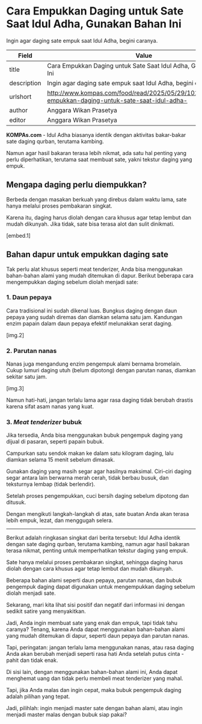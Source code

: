# Cara Empukkan Daging untuk Sate Saat Idul Adha, Gunakan Bahan Ini

Ingin agar daging sate empuk saat Idul Adha, begini caranya.

| Field       | Value                                                       |
|-------------|-------------------------------------------------------------|
| title       | Cara Empukkan Daging untuk Sate Saat Idul Adha, Gunakan Bahan Ini |
| description | Ingin agar daging sate empuk saat Idul Adha, begini caranya. |
| urlshort    | http://www.kompas.com/food/read/2025/05/29/101000475/cara-empukkan-daging-untuk-sate-saat-idul-adha- |
| author      | Anggara Wikan Prasetya |
| editor      | Anggara Wikan Prasetya |

**KOMPAs.com** - Idul Adha biasanya identik dengan aktivitas bakar-bakar sate daging qurban, terutama kambing.

Namun agar hasil bakaran terasa lebih nikmat, ada satu hal penting yang perlu diperhatikan, terutama saat membuat sate, yakni tekstur daging yang empuk.

## Mengapa daging perlu diempukkan?

Berbeda dengan masakan berkuah yang direbus dalam waktu lama, sate hanya melalui proses pembakaran singkat.

Karena itu, daging harus diolah dengan cara khusus agar tetap lembut dan mudah dikunyah. Jika tidak, sate bisa terasa alot dan sulit dinikmati.

\[embed.1\]

## Bahan dapur untuk empukkan daging sate

Tak perlu alat khusus seperti meat tenderizer, Anda bisa menggunakan bahan-bahan alami yang mudah ditemukan di dapur. Berikut beberapa cara mengempukkan daging sebelum diolah menjadi sate:

### 1. Daun pepaya

Cara tradisional ini sudah dikenal luas. Bungkus daging dengan daun pepaya yang sudah diremas dan diamkan selama satu jam. Kandungan enzim papain dalam daun pepaya efektif melunakkan serat daging.

\[img.2\]

### 2. Parutan nanas

Nanas juga mengandung enzim pengempuk alami bernama bromelain. Cukup lumuri daging utuh (belum dipotong) dengan parutan nanas, diamkan sekitar satu jam.

\[img.3\]

Namun hati-hati, jangan terlalu lama agar rasa daging tidak berubah drastis karena sifat asam nanas yang kuat.

### 3. *Meat tenderizer* bubuk

Jika tersedia, Anda bisa menggunakan bubuk pengempuk daging yang dijual di pasaran, seperti papain bubuk.

Campurkan satu sendok makan ke dalam satu kilogram daging, lalu diamkan selama 15 menit sebelum dimasak.

Gunakan daging yang masih segar agar hasilnya maksimal. Ciri-ciri daging segar antara lain berwarna merah cerah, tidak berbau busuk, dan teksturnya lembap (tidak berlendir).

Setelah proses pengempukkan, cuci bersih daging sebelum dipotong dan ditusuk.

Dengan mengikuti langkah-langkah di atas, sate buatan Anda akan terasa lebih empuk, lezat, dan menggugah selera. 

---
Berikut adalah ringkasan singkat dari berita tersebut: Idul Adha identik dengan sate daging qurban, terutama kambing, namun agar hasil bakaran terasa nikmat, penting untuk memperhatikan tekstur daging yang empuk.

 Sate hanya melalui proses pembakaran singkat, sehingga daging harus diolah dengan cara khusus agar tetap lembut dan mudah dikunyah.

 Beberapa bahan alami seperti daun pepaya, parutan nanas, dan bubuk pengempuk daging dapat digunakan untuk mengempukkan daging sebelum diolah menjadi sate.



Sekarang, mari kita lihat sisi positif dan negatif dari informasi ini dengan sedikit satire yang menyakitkan.

 Jadi, Anda ingin membuat sate yang enak dan empuk, tapi tidak tahu caranya? Tenang, karena Anda dapat menggunakan bahan-bahan alami yang mudah ditemukan di dapur, seperti daun pepaya dan parutan nanas.

 Tapi, peringatan: jangan terlalu lama menggunakan nanas, atau rasa daging Anda akan berubah menjadi seperti rasa hati Anda setelah putus cinta - pahit dan tidak enak.

 Di sisi lain, dengan menggunakan bahan-bahan alami ini, Anda dapat menghemat uang dan tidak perlu membeli meat tenderizer yang mahal.

 Tapi, jika Anda malas dan ingin cepat, maka bubuk pengempuk daging adalah pilihan yang tepat.

 Jadi, pilihlah: ingin menjadi master sate dengan bahan alami, atau ingin menjadi master malas dengan bubuk siap pakai?
